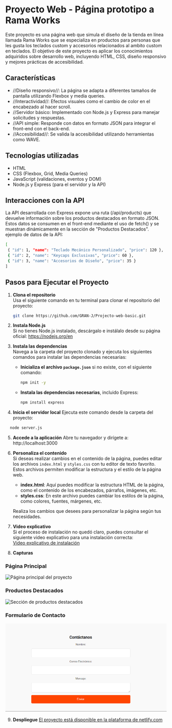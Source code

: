 # Proyecto Web - Página prototipo a Rama Works

Este proyecto es una página web que simula el diseño de la tienda en línea llamada Rama Works que se especializa en productos para personas que les gusta los teclados custom y accesorios relacionados al ambito custom en teclados. El objetivo de este proyecto es aplicar los conocimientos adquiridos sobre desarrollo web, incluyendo HTML, CSS, diseño responsivo y mejores prácticas de accesibilidad.

## Características

- //Diseño responsivo//: La página se adapta a diferentes tamaños de pantalla utilizando Flexbox y media queries.
- //Interactividad//: Efectos visuales como el cambio de color en el encabezado al hacer scroll.
- //Servidor básico: Implementado con Node.js y Express para manejar solicitudes y respuestas.
- //API simple: Responde con datos en formato JSON para integrar el front-end con el back-end.
- //Accesibilidad//: Se valida la accesibilidad utilizando herramientas como WAVE.

## Tecnologías utilizadas

- HTML
- CSS (Flexbox, Grid, Media Queries)
- JavaScript (validaciones, eventos y DOM)
- Node.js y Express (para el servidor y la API)

## Interacciones con la API

La API desarrollada con Express expone una ruta (/api/products) que devuelve información sobre los productos destacados en formato JSON. Estos datos se consumen en el front-end mediante el uso de fetch() y se muestran dinámicamente en la sección de "Productos Destacados".
ejemplo de datos de la API:

```bash
[
 { "id": 1, "name": "Teclado Mecánico Personalizado", "price": 120 },
 { "id": 2, "name": "Keycaps Exclusivas", "price": 60 },
 { "id": 3, "name": "Accesorios de Diseño", "price": 35 }
]
```

## Pasos para Ejecutar el Proyecto

1. **Clona el repositorio**  
   Usa el siguiente comando en tu terminal para clonar el repositorio del proyecto:

   ```bash
   git clone https://github.com/GRAN-J/Projecto-web-basic.git
   ```

2. **Instala Node.js**  
    Si no tienes Node.js instalado, descárgalo e instálalo desde su página oficial:
   https://nodejs.org/en

3. **Instala las dependencias**  
   Navega a la carpeta del proyecto clonado y ejecuta los siguientes comandos para instalar las dependencias necesarias:

   - **Inicializa el archivo `package.json`** si no existe, con el siguiente comando:

     ```bash
     npm init -y
     ```

   - **Instala las dependencias necesarias**, incluido Express:
     ```bash
     npm install express
     ```

4. **Inicia el servidor local**
   Ejecuta este comando desde la carpeta del proyecto:

```bash
  node server.js
```

5. **Accede a la aplicación**
   Abre tu navegador y dirígete a:
   http://localhost:3000
6. **Personaliza el contenido**  
   Si deseas realizar cambios en el contenido de la página, puedes editar los archivos `index.html` y `styles.css` con tu editor de texto favorito. Estos archivos permiten modificar la estructura y el estilo de la página web.

   - **index.html**: Aquí puedes modificar la estructura HTML de la página, como el contenido de los encabezados, párrafos, imágenes, etc.
   - **styles.css**: En este archivo puedes cambiar los estilos de la página, como colores, fuentes, márgenes, etc.

   Realiza los cambios que desees para personalizar la página según tus necesidades.

7. **Video explicativo**  
   Si el proceso de instalación no quedó claro, puedes consultar el siguiente video explicativo para una instalación correcta:  
   [Video explicativo de instalación](https://youtu.be/2hP5hmP7jjk)

8. **Capturas**

### Página Principal

![Página principal del proyecto](assets/pagina-principal.png)

### Productos Destacados

![Sección de productos destacados](assets/productos.png)

### Formulario de Contacto

![Formulario de contacto](/public/images/formulario.png)

9. **Despliegue**
   [El proyecto está disponible en la plataforma de netlify.com](https://dapper-choux-625484.netlify.app/)
